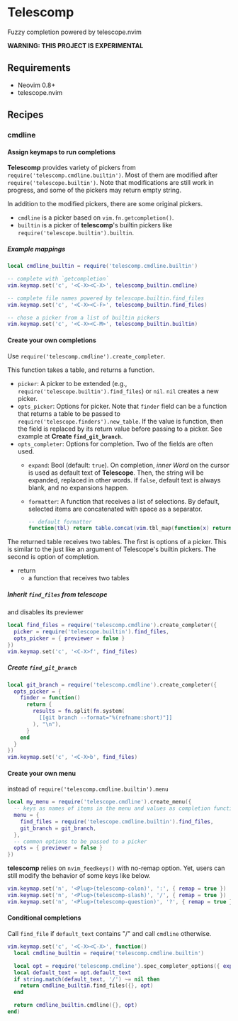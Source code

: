 # Telescomp

Fuzzy completion powered by telescope.nvim

**WARNING: THIS PROJECT IS EXPERIMENTAL**

## Requirements

- Neovim 0.8+
- telescope.nvim

## Recipes

### cmdline

#### Assign keymaps to run completions

**Telescomp** provides variety of pickers from `require('telescomp.cmdline.builtin')`.
Most of them are modified after `require('telescope.builtin')`.
Note that modifications are still work in progress, and some of the pickers may return empty string.

In addition to the modified pickers, there are some original pickers.

- `cmdline` is a picker based on `vim.fn.getcompletion()`.
- `builtin` is a picker of **telescomp**'s builtin pickers like `require('telescope.builtin').builtin`.

##### Example mappings

``` lua
local cmdline_builtin = require('telescomp.cmdline.builtin')

-- complete with `getcompletion`
vim.keymap.set('c', '<C-X><C-X>', telescomp_builtin.cmdline)

-- complete file names powered by telescope.builtin.find_files
vim.keymap.set('c', '<C-X><C-F>', telescomp_builtin.find_files)

-- chose a picker from a list of builtin pickers
vim.keymap.set('c', '<C-X><C-M>', telescomp_builtin.builtin)
```

#### Create your own completions

Use `require('telescomp.cmdline').create_completer`.

This function takes a table, and returns a function.

- `picker`: A picker to be extended (e.g., `require('telescope.builtin').find_files`) or `nil`. `nil` creates a new picker.
- `opts_picker`: Options for picker. Note that `finder` field can be a function that returns a table to be passed to `require('telescope.finders').new_table`. If the value is function, then the field is replaced by its return value before passing to a picker. See example at **Create `find_git_branch`**.
- `opts_completer`: Options for completion. Two of the fields are often used.
    - `expand`: Bool (default: `true`). On completion, *inner Word* on the cursor is used as default text of **Telescope**. Then, the string will be expanded, replaced in other words. If `false`, default text is always blank, and no expansions happen.
    - `formatter`: A function that receives a list of selections. By default, selected items are concatenated with space as a separator.

      ``` lua
      -- default formatter
      function(tbl) return table.concat(vim.tbl_map(function(x) return x[1] end, tbl), ' ') end
      ```

The returned table receives two tables. The first is options of a picker. This is similar to the  just like an argument of Telescope's builtin pickers. The second is option of completion.
- return
    - a function that receives two tables

##### Inherit `find_files` from telescope

and disables its previewer

``` lua
local find_files = require('telescomp.cmdline').create_completer({
  picker = require('telescope.builtin').find_files,
  opts_picker = { previewer = false }
})
vim.keymap.set('c', '<C-X>f', find_files)
```

##### Create `find_git_branch`

``` lua
local git_branch = require('telescomp.cmdline').create_completer({
  opts_picker = {
    finder = function()
      return {
        results = fn.split(fn.system(
          [[git branch --format="%(refname:short)"]]
        ), "\n"),
      }
    end
  }
})
vim.keymap.set('c', '<C-X>b', find_files)
```

#### Create your own menu

instead of `require('telescomp.cmdline.builtin').menu`

``` lua
local my_menu = require('telescope.cmdline').create_menu({
  -- keys as names of items in the menu and values as completion functions
  menu = {
    find_files = require('telescope.cmdline.builtin').find_files,
    git_branch = git_branch,
  },
  -- common options to be passed to a picker
  opts = { previewer = false }
})
```

**telescomp** relies on `nvim_feedkeys()` with no-remap option.
Yet, users can still modify the behavior of some keys like below.

``` lua
vim.keymap.set('n', '<Plug>(telescomp-colon)', ':', { remap = true })
vim.keymap.set('n', '<Plug>(telescomp-slash)', '/', { remap = true })
vim.keymap.set('n', '<Plug>(telescomp-question)', '?', { remap = true })
```

#### Conditional completions

Call `find_file` if `default_text` contains "/" and call `cmdline` otherwise.

``` lua
vim.keymap.set('c', '<C-X><C-X>', function()
  local cmdline_builtin = require('telescomp.cmdline.builtin')

  local opt = require('telescomp.cmdline').spec_completer_options({ expand = true })
  local default_text = opt.default_text
  if string.match(default_text, '/') ~= nil then
    return cmdline_builtin.find_files({}, opt)
  end

  return cmdline_builtin.cmdline({}, opt)
end)
```
